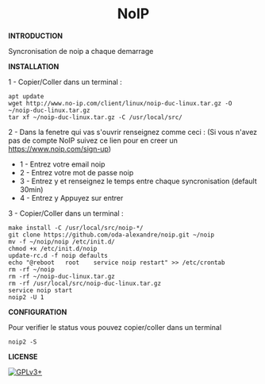 # **<center>NoIP</center>**


**INTRODUCTION**

Syncronisation de noip a chaque demarrage


**INSTALLATION**

1 - Copier/Coller dans un terminal :

    apt update
    wget http://www.no-ip.com/client/linux/noip-duc-linux.tar.gz -O ~/noip-duc-linux.tar.gz
    tar xf ~/noip-duc-linux.tar.gz -C /usr/local/src/

2 - Dans la fenetre qui vas s'ouvrir renseignez comme ceci :
(Si vous n'avez pas de compte NoIP suivez ce lien pour en creer un https://www.noip.com/sign-up)

* 1 - Entrez votre email noip
* 2 - Entrez votre mot de passe noip
* 3 - Entrez y et renseignez le temps entre chaque syncronisation (default 30min)
* 4 - Entrez y Appuyez sur entrer

3 - Copier/Coller dans un terminal :

    make install -C /usr/local/src/noip-*/
    git clone https://github.com/oda-alexandre/noip.git ~/noip
    mv -f ~/noip/noip /etc/init.d/
    chmod +x /etc/init.d/noip
    update-rc.d -f noip defaults
    echo "@reboot 	root 	service noip restart" >> /etc/crontab
    rm -rf ~/noip
    rm -rf ~/noip-duc-linux.tar.gz
    rm -rf /usr/local/src/noip-duc-linux.tar.gz
    service noip start
    noip2 -U 1


**CONFIGURATION**

Pour verifier le status vous pouvez copier/coller dans un terminal

    noip2 -S


**LICENSE**

[![GPLv3+](http://gplv3.fsf.org/gplv3-127x51.png)](https://github.com/oda-alexandre/noip/blob/master/LICENSE)
